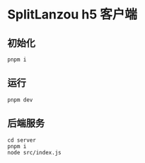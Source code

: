 # SplitLanzou h5 客户端

## 初始化

```shell
pnpm i
```

## 运行

```shell
pnpm dev
```

## 后端服务

```shell
cd server
pnpm i
node src/index.js
```
